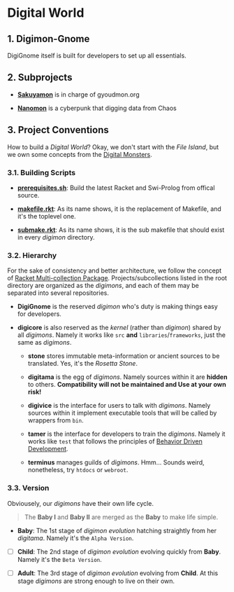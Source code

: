 # Digital World

## 1. Digimon-Gnome

DigiGnome itself is built for developers to set up all essentials.

## 2. Subprojects

* [**Sakuyamon**](https://github.com/digital-world/sakuyamon) is in
  charge of gyoudmon.org

* [**Nanomon**](https://github.com/digital-world/nanomon) is a cyberpunk
  that digging data from Chaos

## 3. Project Conventions

How to build a _Digital World_? Okay, we don't start with the _File
Island_, but we own some concepts from the [Digital
Monsters](http://en.wikipedia.org/wiki/Digimon).

### 3.1. Building Scripts

* [**prerequisites.sh**](DigiGnome/prerequisites.sh): Build the latest
  Racket and Swi-Prolog from offical source.

* [**makefile.rkt**](DigiGnome/makefile.rkt): As its name shows, it is
  the replacement of Makefile, and it's the toplevel one.

* [**submake.rkt**](DigiGnome/submake.rkt): As its name shows, it is the
  sub makefile that should exist in every _digimon_ directory.

### 3.2. Hierarchy

For the sake of consistency and better architecture, we follow the
concept of [Racket Multi-collection
Package](http://docs.racket-lang.org/pkg/Package\_Concepts.html\#%28tech.\_multi.\_collection.\_package%29).
Projects/subcollections listed in the root directory are organized as
the _digimons_, and each of them may be separated into several
repositories.

* **DigiGnome** is the reserved _digimon_ who's duty is making things
  easy for developers.

* **digicore** is also reserved as the _kernel_ (rather than _digimon_)
  shared by all _digimons_.  Namely it works like `src` **and**
  `libraries`/`frameworks`, just the same as _digimons_.

  * **stone** stores immutable meta-information or ancient sources to be
    translated. Yes, it's the _Rosetta Stone_.

  * **digitama** is the egg of _digimons_.  Namely sources within it are
    **hidden** to others. **Compatibility will not be maintained and Use
    at your own risk!**

  * **digivice** is the interface for users to talk with _digimons_.
    Namely sources within it implement executable tools that will be
    called by wrappers from `bin`.

  * **tamer** is the interface for developers to train the _digimons_.
    Namely it works like `test` that follows  the principles of
    [Behavior Driven
    Development](http://en.wikipedia.org/wiki/Behavior-driven\_development).

  * **terminus** manages guilds of _digimons_. Hmm... Sounds weird,
    nonetheless, try `htdocs` or `webroot`.

### 3.3. Version

Obviousely, our _digimons_ have their own life cycle.

> The **Baby I** and **Baby II** are merged as the **Baby** to make life
> simple.

* **Baby**: The 1st stage of _digimon evolution_ hatching straightly
  from her _digitama_. Namely it's the `Alpha Version`.

* [ ] **Child**: The 2nd stage of _digimon evolution_ evolving quickly
  from **Baby**. Namely it's the `Beta Version`.

* [ ] **Adult**: The 3rd stage of _digimon evolution_ evolving from
  **Child**. At this stage _digimons_ are strong enough to live on their
  own.
